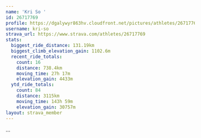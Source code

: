 ```yaml
---
name: 'Kri So '
id: 26717769
profile: https://dgalywyr863hv.cloudfront.net/pictures/athletes/26717769/7761026/14/large.jpg
username: kri-so
strava_url: https://www.strava.com/athletes/26717769
stats:
  biggest_ride_distance: 131.19km
  biggest_climb_elevation_gain: 1102.6m
  recent_ride_totals:
    count: 16
    distance: 738.4km
    moving_time: 27h 17m
    elevation_gain: 4433m
  ytd_ride_totals:
    count: 84
    distance: 3115km
    moving_time: 143h 59m
    elevation_gain: 30757m
layout: strava_member
--- 
```

...
